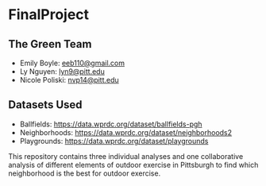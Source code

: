 # FinalProject
## The Green Team
 - Emily Boyle: eeb110@gmail.com
 - Ly Nguyen: lyn9@pitt.edu
 - Nicole Poliski: nvp14@pitt.edu
## Datasets Used
 - Ballfields: https://data.wprdc.org/dataset/ballfields-pgh
 - Neighborhoods: https://data.wprdc.org/dataset/neighborhoods2
 - Playgrounds: https://data.wprdc.org/dataset/playgrounds


This repository contains three individual analyses and one collaborative analysis of different elements of outdoor exercise in Pittsburgh to find which neighborhood is the best for outdoor exercise.
